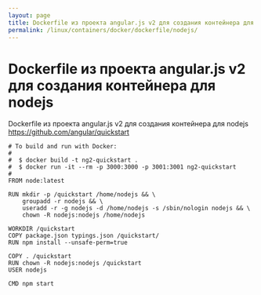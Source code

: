 ```yaml
---
layout: page
title: Dockerfile из проекта angular.js v2 для создания контейнера для nodejs
permalink: /linux/containers/docker/dockerfile/nodejs/
---
```


# Dockerfile из проекта angular.js v2 для создания контейнера для nodejs

Dockerfile из проекта angular.js v2 для создания контейнера для nodejs
https://github.com/angular/quickstart


    # To build and run with Docker:
    #
    #  $ docker build -t ng2-quickstart .
    #  $ docker run -it --rm -p 3000:3000 -p 3001:3001 ng2-quickstart
    #
    FROM node:latest

    RUN mkdir -p /quickstart /home/nodejs && \
        groupadd -r nodejs && \
        useradd -r -g nodejs -d /home/nodejs -s /sbin/nologin nodejs && \
        chown -R nodejs:nodejs /home/nodejs

    WORKDIR /quickstart
    COPY package.json typings.json /quickstart/
    RUN npm install --unsafe-perm=true

    COPY . /quickstart
    RUN chown -R nodejs:nodejs /quickstart
    USER nodejs

    CMD npm start
